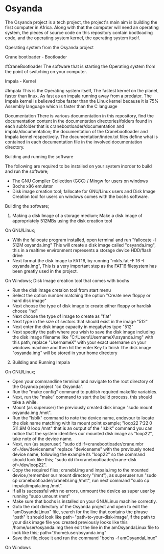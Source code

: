 # Osyanda
The Osyanda project is a tech project, the project's main aim is building the first computer
in Africa. Along with that the computer will need an operating system, the pieces of source code
on this repository contain bootloading code, and the operating system kernel, the operating system
itself.

Operating system from the Osyanda project

Crane bootloader - Bootloader

#CraneBootloader
The software that is starting the Operating system from the point of switching on your computer.

Impala  	 - Kernel 

#Impala
This is the Operating system itself, The fastest kernel on the planet, faster than linux. As fast as
an impala running away from a predator.
The Impala kernel is believed tobe faster than the Linux kernel
because it is 75% Assembly language which is faster than the C language


Documentation
There is various documentation in this repository, find the documentation content in the documentation
directories/folders found in each subfolder that is cranebootloader/documentation and impala/documentation;
the documentation of the Cranebootloader and Impala kernel respectively.
The documentation/index.txt files define what is contained in each documentation file in the involved
documentation directory.


Building and running the software

The following are required to be installed on your system inorder to build and run the software;
- The GNU Compiler Collection (GCC) / Mingw for users on windows
- Bochs x86 emulator
- Disk image creation tool; fallocate for GNU/Linux users and Disk Image Creation tool for users on windows comes
with the bochs software.

Building the software;

1) Making a disk Image of a storage medium;
Make a disk image of appropriately 512MBs using the disk creation tool

On GNU/Linux;
* With the fallocate program installed, open terminal and run "fallocate -l 512M osyanda.img"
This will create a disk image called "osyanda.img", this in a realtime environment represents
a storage device HDD/flash drive
* Next format the disk image to FAT16, by running "mkfs.fat -F 16 -I osyanda.img", This is a very
important step as the FAT16 filesystem has been greatly used in the project.

On Windows;
Disk Image creation tool that comes with bochs
* Run the disk image cretaion tool from start menu
* Select the option number matching the option "Create new floppy or hard disk image"
* Next choose the type of disk image to create either floppy or hardisk choose "hd"
* Next choose the type of image to create as "flat"
* Next type in the size of sectors that should exist in the image "512"
* Next enter the disk image capacity in megabytes type "512"
* Next specify the path where you wish to save the disk image including the disk image
filename like "C:\Users\UsernameX\osyanda.img" with this path, replace "UsernameX" with your exact
username on your windows machine and then hit the enter Key to finish
The disk image "osyanda.img" will be stored in your home directory


2) Building and Running Impala

On GNU/Linux;
* Open your commandline terminal and navigate to the root directory of the Osyanda project "cd Osyanda".
* Run the "make config" command to publish required makefile variables.
* Next, run the "make" command to start the build process, this should take a while.
* Mount (as superuser) the previously created disk image "sudo mount osyanda.img /mnt".
* Run the "lsblk" command to note the device name, endevour to locate the disk name matching with its mount point
example;
	"loop22   7:22   0 511.9M  0 loop /mnt"
that is an output of the "lsblk" command you can notice that the system identifies our mounted disk image as "loop22",
take note of the device name.
* Next, run (as superuser) "sudo dd if=cranebootloader/crane.mbr of=/dev/devicename" replace "devicename" with the previously
noted device name, following the example its "loop22" so the command should look like this;
"sudo dd if=cranebootloader/crane-disk of=/dev/loop22".
* Copy the required files; cranebl.img and impala.img to the mounted device,(remember our mount directory "/mnt"), as superuser
run "sudo cp cranebootloader/cranebl.img /mnt", run next command "sudo cp impala/impala.img /mnt".
* If all is successful with no errors, unmount the device as super user by running "sudo umount /mnt"
* Make sure that bochs is installed on your GNU/Linux machine correctly.
* Goto the root directory of the Osyanda project and open to edit the "amOsyandaLinux" file, search for the line that contains
the phrase "path" it should look like path="path-to-your-disk-image",if the path to your disk image file you created previously
looks like this /home/user/osyanda.img then edit the line in the amOsyandaLinux file to look like this;
      path="/home/user/osyanda.img"
* Save the file,close it and run the command "bochs -f amOsyandaLinux"

On Windows
